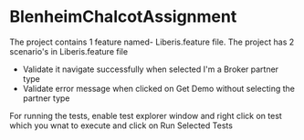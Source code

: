 # BlenheimChalcotAssignment

The project contains 1 feature named- Liberis.feature file.
The project has 2 scenario's in Liberis.feature file
- Validate it navigate successfully when selected I'm a Broker partner type
- Validate error message when clicked on Get Demo without selecting the partner type

For running the tests, enable test explorer window and right click on test which you wnat to execute and click on Run Selected Tests 
